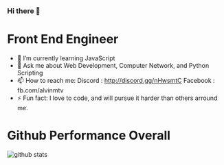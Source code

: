 ### Hi there 👋
# Front End Engineer

- 🌱 I’m currently learning JavaScript
- 💬 Ask me about Web Development, Computer Network, and Python Scripting
- 📫 How to reach me: 
    Discord  : http://discord.gg/nHwsmtC
    Facebook : fb.com/alvinmtv
- ⚡ Fun fact: I love to code, and will pursue it harder than others arround me.



# Github Performance Overall

![github stats](https://github-readme-stats.vercel.app/api?username=alvin-ictn&show_icons=true)
